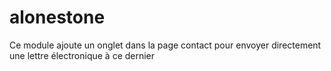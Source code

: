 # alonestone
Ce module ajoute un onglet dans la page contact pour envoyer directement une lettre électronique à ce dernier 
